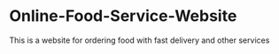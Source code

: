 # Online-Food-Service-Website
This is a website for ordering food with fast delivery and other services
